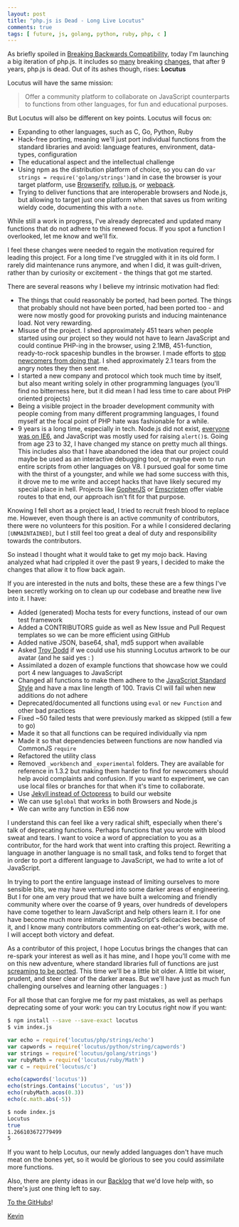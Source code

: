 ```yaml
---
layout: post
title: "php.js is Dead - Long Live Locutus"
comments: true
tags: [ future, js, golang, python, ruby, php, c ]
---
```


As briefly spoiled in [Breaking Backwards Compatibility](/blog/2016/04/20/breaking-bc/), 
today I'm launching a big iteration of php.js. It includes so
[many](https://github.com/kvz/locutus/pull/290) breaking 
[changes](https://github.com/kvz/locutus/blob/master/CHANGELOG.md#v200), that after 
9 years, php.js is dead. Out of its ashes though, rises: **Locutus**

Locutus will have the same mission: 
  
> Offer a community platform to collaborate on JavaScript counterparts 
to functions from other languages, for fun and educational purposes.

But Locutus will also be different on key points. Locutus will focus on:

- Expanding to other languages, such as C, Go, Python, Ruby
- Hack-free porting, meaning we'll just port individual functions from the standard libraries and avoid: language features, environment, data-types, configuration
- The educational aspect and the intellectual challenge
- Using npm as the distribution platform of choice, so you can do `var strings = require('golang/strings')`and in case the browser is your target platform, use [Browserify](http://browserify.org/), [rollup.js](http://rollupjs.org/), or [webpack](https://webpack.github.io/).
- Trying to deliver functions that are interoperable browsers and Node.js, but allowing to target just one platform when that saves us from writing wieldy code, documenting this with a `note`.

While still a work in progress, I've already deprecated and updated many functions that do not adhere to this renewed focus. If you spot a function I overlooked, let me know and we'll fix.

I feel these changes were needed to regain the motivation required for leading this project. For a long time I've struggled with it in its old form. I rarely did maintenance runs anymore, and when I did, it was guilt-driven, rather than by curiosity or excitement - the things that got me started.

There are several reasons why I believe my intrinsic motivation had fled:

- The things that could reasonably be ported, had been ported. The things that probably should not have been ported, had been ported too - and were now mostly good for provoking purists and inducing maintenance load. Not very rewarding.
- Misuse of the project. I shed approximately 451 tears when people started using our project so they would not have to learn JavaScript and could continue PHP-ing in the browser, using 2.1MB, 451-function, ready-to-rock spaceship bundles in the browser. I made efforts to [stop newcomers from doing that](/blog/2013/05/a-word-on-the-focus-of-php-dot-js/). I shed approximately 2.1 tears from the angry notes they then sent me.
- I started a new company and protocol which took much time by itself, but also meant writing solely in other programming languages (you'll find no bitterness here, but it did mean I had less time to care about PHP oriented projects)
- Being a visible project in the broader development community with people coming from many different programming languages, I found myself at the focal point of PHP hate was fashionable for a while.   
- 9 years is a long time, especially in tech. Node.js did not exist, [everyone was on IE6](https://www.w3counter.com/globalstats.php?date=2007-05-30), and JavaScript was mostly used for raising `alert()`s. Going from age 23 to 32, I have changed my stance on pretty much all things. This includes also that I have abandoned the idea that our project could maybe be used as an interactive debugging tool, or maybe even to run entire scripts from other languages on V8. I pursued goal for some time with the thirst of a youngster, and while we had some success with this, it drove me to me write and accept hacks that have likely secured my special place in hell. Projects like [GopherJS](https://github.com/gopherjs/gopherjs) or [Emscripten](http://kripken.github.io/emscripten-site/) offer viable routes to that end, our approach isn't fit for that purpose.

Knowing I fell short as a project lead, I tried to recruit fresh blood to replace me. However, even though there is an active community of contributors, there were no volunteers for this position. For a while I considered declaring `[UNMAINTAINED]`, but I still feel too great a deal of duty and responsibility towards the contributors.

So instead I thought what it would take to get my mojo back. Having analyzed 
what had crippled it over the past 9 years, I decided to make the changes that allow it to flow 
back again.

If you are interested in the nuts and bolts, these these are a few things I've been secretly 
working on to clean up our codebase and breathe new live into it. I have:

- Added (generated) Mocha tests for every functions, instead of our own test framework
- Added a CONTRIBUTORS guide as well as New Issue and Pull Request templates so we can be more efficient using GitHub
- Added native JSON, base64, sha1, md5 support when available
- Asked [Troy Dodd](http://troydodd.deviantart.com/art/Locutus-of-Borg-217586598) if we could use his stunning Locutus artwork to be our avatar (and he said yes : )
- Assimilated a dozen of example functions that showcase how we could port 4 new languages to JavaScript
- Changed all functions to make them adhere to the [JavaScript Standard Style](http://standardjs.com/) and have a max line length of 100. Travis CI will fail when new additions do not adhere
- Deprecated/documented all functions using `eval` or `new Function` and other bad practices
- Fixed ~50 failed tests that were previously marked as skipped (still a few to go)
- Made it so that all functions can be required individually via npm
- Made it so that dependencies between functions are now handled via CommonJS `require`
- Refactored the utility class
- Removed `_workbench` and `_experimental` folders. They are available for reference in 1.3.2 but making them harder to find for newcomers should help avoid complaints and confusion. If you want to experiment, we can use local files or branches for that when it's time to collaborate.
- Use [Jekyll instead of Octopress](/blog/2016/04/jekyll/) to build our website
- We can use `$global` that works in both Browsers and Node.js
- We can write any function in ES6 now

I understand this can feel like a very radical shift, especially when there's talk of deprecating functions. Perhaps functions that you wrote with blood sweat and tears. I want to voice a word of appreciation to you as a contributor, for the hard work that went into crafting this project. Rewriting a language in another language is no small task, and folks tend to forget that in order to port a different language to JavaScript, we had to write a lot of JavaScript. 

In trying to port the entire language instead of limiting ourselves to more sensible bits, we may have ventured into some darker areas of engineering. But I for one am very proud that we have built a welcoming and friendly community where over the coarse of 9 years, over hundreds of developers have come together to learn JavaScript and help others learn it. I for one have become much more intimate with JavaScript's delicacies because of it, and I know many contributors commenting on eat-other's work, with me. I will accept both victory and defeat.

As a contributor of this project, I hope Locutus brings the changes that can re-spark your interest as well as it has mine, and I hope you'll come with me on this new adventure, where standard libraries full of functions are just [screaming to be ported](https://golang.org/pkg/strings/). This time we'll be a little bit older. A little bit wiser, prudent, and steer clear of the darker areas. But we'll have just as much fun challenging ourselves and learning other languages : )

For all those that can forgive me for my past mistakes, as well as perhaps deprecating some of your work: you can try Locutus right now if you want:

```bash
$ npm install --save --save-exact locutus
$ vim index.js
```

```javascript
var echo = require('locutus/php/strings/echo')
var capwords = require('locutus/python/string/capwords')
var strings = require('locutus/golang/strings')
var rubyMath = require('locutus/ruby/Math')
var c = require('locutus/c')

echo(capwords('locutus'))
echo(strings.Contains('Locutus', 'us'))
echo(rubyMath.acos(0.3))
echo(c.math.abs(-5))
```

```bash
$ node index.js
Locutus
true
1.266103672779499
5
```

If you want to help Locutus, our newly added languages don't have much meat on the bones yet, so it would be glorious to see you could assimilate more functions.

Also, there are plenty ideas in our 
[Backlog](https://github.com/kvz/locutus/blob/master/CHANGELOG.md#Backlog)
that we'd love help with, so there's just one thing left to say.

[To the GitHubs](https://github.com/kvz/locutus)!

[Kevin](http://twitter.com/kvz)

